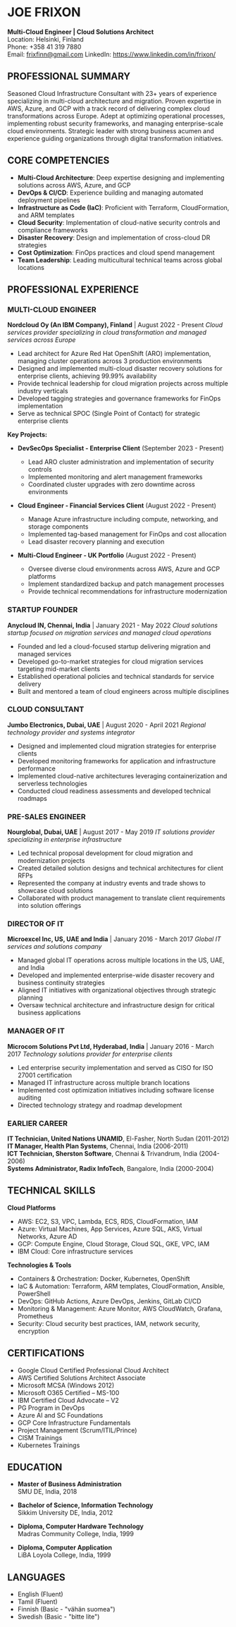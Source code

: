 # JOE FRIXON
**Multi-Cloud Engineer | Cloud Solutions Architect**  
Location: Helsinki, Finland  
Phone: +358 41 319 7880  
Email: frixfinn@gmail.com
LinkedIn: https://www.linkedin.com/in/frixon/ 

## PROFESSIONAL SUMMARY
Seasoned Cloud Infrastructure Consultant with 23+ years of experience specializing in multi-cloud architecture and migration. Proven expertise in AWS, Azure, and GCP with a track record of delivering complex cloud transformations across Europe. Adept at optimizing operational processes, implementing robust security frameworks, and managing enterprise-scale cloud environments. Strategic leader with strong business acumen and experience guiding organizations through digital transformation initiatives.

## CORE COMPETENCIES
- **Multi-Cloud Architecture**: Deep expertise designing and implementing solutions across AWS, Azure, and GCP
- **DevOps & CI/CD**: Experience building and managing automated deployment pipelines
- **Infrastructure as Code (IaC)**: Proficient with Terraform, CloudFormation, and ARM templates
- **Cloud Security**: Implementation of cloud-native security controls and compliance frameworks
- **Disaster Recovery**: Design and implementation of cross-cloud DR strategies
- **Cost Optimization**: FinOps practices and cloud spend management
- **Team Leadership**: Leading multicultural technical teams across global locations

## PROFESSIONAL EXPERIENCE

### MULTI-CLOUD ENGINEER
**Nordcloud Oy (An IBM Company), Finland** | August 2022 - Present
*Cloud services provider specializing in cloud transformation and managed services across Europe*

- Lead architect for Azure Red Hat OpenShift (ARO) implementation, managing cluster operations across 3 production environments
- Designed and implemented multi-cloud disaster recovery solutions for enterprise clients, achieving 99.99% availability
- Provide technical leadership for cloud migration projects across multiple industry verticals
- Developed tagging strategies and governance frameworks for FinOps implementation
- Serve as technical SPOC (Single Point of Contact) for strategic enterprise clients

**Key Projects:**
- **DevSecOps Specialist - Enterprise Client** (September 2023 - Present)
  - Lead ARO cluster administration and implementation of security controls
  - Implemented monitoring and alert management frameworks
  - Coordinated cluster upgrades with zero downtime across environments

- **Cloud Engineer - Financial Services Client** (August 2022 - Present)
  - Manage Azure infrastructure including compute, networking, and storage components
  - Implemented tag-based management for FinOps and cost allocation
  - Lead disaster recovery planning and execution

- **Multi-Cloud Engineer - UK Portfolio** (August 2022 - Present)
  - Oversee diverse cloud environments across AWS, Azure and GCP platforms
  - Implement standardized backup and patch management processes
  - Provide technical recommendations for infrastructure modernization

### STARTUP FOUNDER
**Anycloud IN, Chennai, India** | January 2021 - May 2022
*Cloud solutions startup focused on migration services and managed cloud operations*

- Founded and led a cloud-focused startup delivering migration and managed services
- Developed go-to-market strategies for cloud migration services targeting mid-market clients
- Established operational policies and technical standards for service delivery
- Built and mentored a team of cloud engineers across multiple disciplines

### CLOUD CONSULTANT
**Jumbo Electronics, Dubai, UAE** | August 2020 - April 2021
*Regional technology provider and systems integrator*

- Designed and implemented cloud migration strategies for enterprise clients
- Developed monitoring frameworks for application and infrastructure performance
- Implemented cloud-native architectures leveraging containerization and serverless technologies
- Conducted cloud readiness assessments and developed technical roadmaps

### PRE-SALES ENGINEER
**Nourglobal, Dubai, UAE** | August 2017 - May 2019
*IT solutions provider specializing in enterprise infrastructure*

- Led technical proposal development for cloud migration and modernization projects
- Created detailed solution designs and technical architectures for client RFPs
- Represented the company at industry events and trade shows to showcase cloud solutions
- Collaborated with product management to translate client requirements into solution offerings

### DIRECTOR OF IT
**Microexcel Inc, US, UAE and India** | January 2016 - March 2017
*Global IT services and solutions company*

- Managed global IT operations across multiple locations in the US, UAE, and India
- Developed and implemented enterprise-wide disaster recovery and business continuity strategies
- Aligned IT initiatives with organizational objectives through strategic planning
- Oversaw technical architecture and infrastructure design for critical business applications

### MANAGER OF IT
**Microcom Solutions Pvt Ltd, Hyderabad, India** | January 2016 - March 2017
*Technology solutions provider for enterprise clients*

- Led enterprise security implementation and served as CISO for ISO 27001 certification
- Managed IT infrastructure across multiple branch locations
- Implemented cost optimization initiatives including software license auditing
- Directed technology strategy and roadmap development

### EARLIER CAREER
**IT Technician, United Nations UNAMID**, El-Fasher, North Sudan (2011-2012)  
**IT Manager, Health Plan Systems**, Chennai, India (2006-2011)  
**ICT Technician, Sherston Software**, Chennai & Trivandrum, India (2004-2006)  
**Systems Administrator, Radix InfoTech**, Bangalore, India (2000-2004)

## TECHNICAL SKILLS

**Cloud Platforms**
- AWS: EC2, S3, VPC, Lambda, ECS, RDS, CloudFormation, IAM
- Azure: Virtual Machines, App Services, Azure SQL, AKS, Virtual Networks, Azure AD
- GCP: Compute Engine, Cloud Storage, Cloud SQL, GKE, VPC, IAM
- IBM Cloud: Core infrastructure services

**Technologies & Tools**
- Containers & Orchestration: Docker, Kubernetes, OpenShift
- IaC & Automation: Terraform, ARM templates, CloudFormation, Ansible, PowerShell
- DevOps: GitHub Actions, Azure DevOps, Jenkins, GitLab CI/CD
- Monitoring & Management: Azure Monitor, AWS CloudWatch, Grafana, Prometheus
- Security: Cloud security best practices, IAM, network security, encryption

## CERTIFICATIONS
- Google Cloud Certified Professional Cloud Architect
- AWS Certified Solutions Architect Associate
- Microsoft MCSA (Windows 2012)
- Microsoft O365 Certified – MS-100
- IBM Certified Cloud Advocate – V2
- PG Program in DevOps
- Azure AI and SC Foundations
- GCP Core Infrastructure Fundamentals
- Project Management (Scrum/ITIL/Prince)
- CISM Trainings
- Kubernetes Trainings

## EDUCATION
- **Master of Business Administration**  
  SMU DE, India, 2018

- **Bachelor of Science, Information Technology**  
  Sikkim University DE, India, 2012

- **Diploma, Computer Hardware Technology**  
  Madras Community College, India, 1999

- **Diploma, Computer Application**  
  LiBA Loyola College, India, 1999

## LANGUAGES
- English (Fluent)
- Tamil (Fluent)
- Finnish (Basic - "vähän suomea")
- Swedish (Basic - "bitte lite")
